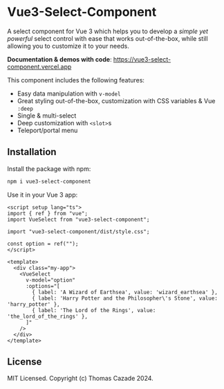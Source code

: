 # Vue3-Select-Component

A select component for Vue 3 which helps you to develop a _simple yet powerful_ select control with ease that works out-of-the-box, while still allowing you to customize it to your needs.

**Documentation & demos with code**: https://vue3-select-component.vercel.app

This component includes the following features:

- Easy data manipulation with `v-model`
- Great styling out-of-the-box, customization with CSS variables & Vue `:deep`
- Single & multi-select
- Deep customization with `<slot>`s
- Teleport/portal menu

## Installation

Install the package with npm:

```bash
npm i vue3-select-component
```

Use it in your Vue 3 app:

```vue
<script setup lang="ts">
import { ref } from "vue";
import VueSelect from "vue3-select-component";

import "vue3-select-component/dist/style.css";

const option = ref("");
</script>

<template>
  <div class="my-app">
    <VueSelect
      v-model="option"
      :options="[
        { label: 'A Wizard of Earthsea', value: 'wizard_earthsea' },
        { label: 'Harry Potter and the Philosopher\'s Stone', value: 'harry_potter' },
        { label: 'The Lord of the Rings', value: 'the_lord_of_the_rings' },
      ]"
    />
  </div>
</template>
```

## License

MIT Licensed. Copyright (c) Thomas Cazade 2024.
